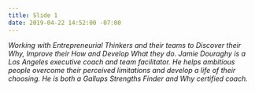 ```yaml
---
title: Slide 1
date: 2019-04-22 14:52:00 -07:00
---
```


*Working with Entrepreneurial Thinkers and their teams to Discover their Why, Improve their How and Develop What they do.*
*Jamie Douraghy is a Los Angeles executive coach and team facilitator. He helps ambitious people overcome their perceived limitations and develop a life of their choosing. He is both a Gallups Strengths Finder and Why certified coach.*